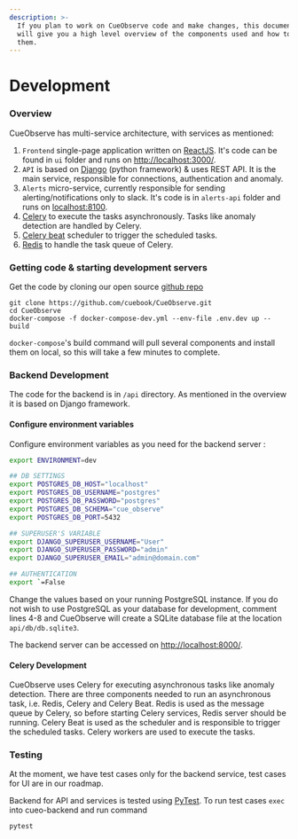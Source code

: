 ```yaml
---
description: >-
  If you plan to work on CueObserve code and make changes, this documentation
  will give you a high level overview of the components used and how to modify
  them.
---
```


# Development

### Overview

CueObserve has multi-service architecture, with services as mentioned:

1. `Frontend` single-page application written on [ReactJS](https://reactjs.org). It's code can be found in `ui` folder and runs on [http://localhost:3000/]([http://localhost:3030).
2. `API` is based on [Django](https://www.djangoproject.com) (python framework) & uses REST API. It is the main service, responsible for connections, authentication and anomaly.&#x20;
3. `Alerts` micro-service, currently responsible for sending alerting/notifications only to slack. It's code is in `alerts-api` folder and runs on [localhost:8100](http://localhost:8100).
4. [Celery](https://docs.celeryproject.org) to execute the tasks asynchronously. Tasks like anomaly detection are handled by Celery.
5. [Celery beat](https://docs.celeryproject.org/en/stable/userguide/periodic-tasks.html) scheduler to trigger the scheduled tasks.
6. [Redis](https://redis.io/documentation) to handle the task queue of Celery.

### Getting code & starting development servers

Get the code by cloning our open source [github repo](https://github.com/cuebook/cueobserve)

```
git clone https://github.com/cuebook/CueObserve.git
cd CueObserve
docker-compose -f docker-compose-dev.yml --env-file .env.dev up --build 
```

`docker-compose`'s build command will pull several components and install them on local, so this will take a few minutes to complete.

### Backend Development

The code for the backend is in `/api` directory. As mentioned in the overview it is based on Django framework.&#x20;

#### Configure environment variables

Configure environment variables as you need for the backend server :

```bash
export ENVIRONMENT=dev

## DB SETTINGS 
export POSTGRES_DB_HOST="localhost"
export POSTGRES_DB_USERNAME="postgres"
export POSTGRES_DB_PASSWORD="postgres"
export POSTGRES_DB_SCHEMA="cue_observe"
export POSTGRES_DB_PORT=5432

## SUPERUSER'S VARIABLE
export DJANGO_SUPERUSER_USERNAME="User"
export DJANGO_SUPERUSER_PASSWORD="admin"
export DJANGO_SUPERUSER_EMAIL="admin@domain.com"

## AUTHENTICATION
export `=False 
```

Change the values based on your running PostgreSQL instance. If you do not wish to use PostgreSQL as your database for development, comment lines 4-8 and CueObserve will create a SQLite database file at the location `api/db/db.sqlite3`.&#x20;

The backend server can be accessed on [http://localhost:8000/](hhttp://localhost:8000).&#x20;

#### Celery Development&#x20;

CueObserve uses Celery for executing asynchronous tasks like anomaly detection. There are three components needed to run an asynchronous task, i.e. Redis, Celery and Celery Beat. Redis is used as the message queue by Celery, so before starting Celery services, Redis server should be running. Celery Beat is used as the scheduler and is responsible to trigger the scheduled tasks. Celery workers are used to execute the tasks.&#x20;

### Testing

At the moment, we have test cases only for the backend service, test cases for UI are in our roadmap.&#x20;

Backend for API and services is tested using [PyTest](https://docs.pytest.org/en/6.2.x/). To run test cases `exec` into cueo-backend and run command

```
pytest
```
